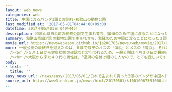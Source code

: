 ```yaml
---
layout: web_news
categories: web
title: 中国に渡るパンダ3頭とお別れ-和歌山の動物公園
last_modified_at: '2017-05-01T04:44:00+09:00'
datetime: 2017年05月01日 04時44分
description: 和歌山県白浜町の動物公園で生まれ育ち、繁殖のため中国に渡ることになった３頭のジャイアントパンダが３０日に一般公開の最終日を迎え、多くのファンが別れを惜しみました。
summary: 和歌山県白浜町の動物公園で生まれ育ち、繁殖のため中国に渡ることになった３頭のジャイアントパンダが３０日に一般公開の最終日を迎え、多くのファンが別れを惜しみました。
movie_url: https://newswebeasy.github.io/ja201705/news/web/movie/2017/05/01/k10010967361000.mp4
more: 一般公開の最終日を迎えたのは、６歳で双子のオスの「海浜」とメスの「陽浜」、それに４歳のメスの「優浜」の３頭のジャイアントパンダです。いずれも、和歌山県白浜町の動物公園「アドベンチャーワールド」で生まれ育ちましたが、繁殖のため、ことし６月に中国・成都の施設に移ることになりました。<br
  /><br />５月１日から健康状態の確認などが行われるため、一般公開は４月３０日が最終日となり、大勢のファンが愛らしい姿を写真に収めるなどして別れを惜しんでいました。<br
  /><br />大阪から来た４０代の男性は、「優浜の名付け親の１人なので、とても寂しいですが、中国に行っても元気でいてほしい」と話していました。３頭のパンダは、来月（６月）４日にお別れ会が開かれたあと、翌５日に飛行機で中国に渡る予定です。
body:
- text: ''
  title: ''
easy_news_url: /news/easy/2017/05/01/日本で生まれて育った3頭のパンダが中国へ行く/
source_url: http://www3.nhk.or.jp/news/html/20170501/k10010967361000.html
...
```

